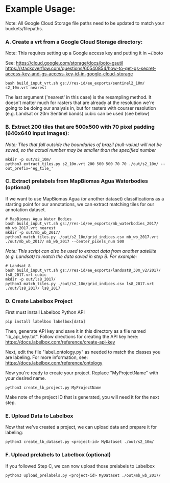 # Example Usage:

Note: All Google Cloud Storage file paths need to be updated to match your buckets/filepaths.

### A. Create a vrt from a Google Cloud Storage directory:

Note: This requires setting up a Google access key and putting it in ~/.boto

See: https://cloud.google.com/storage/docs/boto-gsutil
https://stackoverflow.com/questions/60540854/how-to-get-gs-secret-access-key-and-gs-access-key-id-in-google-cloud-storage

```
bash build_input_vrt.sh gs://res-id/ee_exports/sentinel2_10m/ s2_10m.vrt nearest
```

The last argument ('nearest' in this case) is the resampling method. It doesn't matter much for rasters that are already at the resolution we're going to be doing our analysis in, but for rasters with courser resolution (e.g. Landsat or 20m Sentinel bands) cubic can be used (see below)

### B. Extract 200 tiles that are 500x500 with 70 pixel padding (640x640 input images):

*Note: Tiles that fall outside the boundaries of brazil (null-value) will not be saved, so the actual number may be smaller than the specified number*

```
mkdir -p out/s2_10m/
python3 extract_tiles.py s2_10m.vrt 200 500 500 70 70 ./out/s2_10m/ --out_prefix='eg_tile_'
```

### C. Extract prelabels from MapBiomas Agua Waterbodies (optional)

If we want to use MapBiomas Agua (or another dataset) classifications as a starting point for our annotations, we can extract matching tiles for our annotation dataset.

```
# MapBiomas Agua Water Bodies
bash build_input_vrt.sh gs://res-id/ee_exports/mb_waterbodies_2017/ mb_wb_2017.vrt nearest
mkdir -p out/mb_wb_2017/
python3 match_tiles.py ./out/s2_10m/grid_indices.csv mb_wb_2017.vrt ./out/mb_wb_2017/ mb_wb_2017 --center_pixels_num 500
```

*Note: This script can also be used to extract data from another satellite (e.g. Landsat) to match the data saved in step B. For example:*
```
# Landsat 8
bash build_input_vrt.sh gs://res-id/ee_exports/landsat8_30m_v2/2017/ ls8_2017.vrt cubic
mkdir -p out/ls8_2017/
python3 match_tiles.py ./out/s2_10m/grid_indices.csv ls8_2017.vrt ./out/ls8_2017/ ls8_2017
```

### D. Create Labelbox Project

First must install Labelbox Python API
```
pip install labelbox labelbox[data]
```

Then, generate API key and save it in this directory as a file named "lb_api_key.txt". Follow directions for creating the API key here: https://docs.labelbox.com/reference/create-api-key

Next, edit the file "label_ontology.py" as needed to match the classes you are labeling. For more information, see: https://docs.labelbox.com/reference/ontology

Now you're ready to create your project. Replace "MyProjectName" with your desired name.
```
python3 create_lb_project.py MyProjectName
```

Make note of the project ID that is generated, you will need it for the next step.


### E. Upload Data to Labelbox

Now that we've created a project, we can upload data and prepare it for labeling:

```
python3 create_lb_dataset.py <project-id> MyDataset ./out/s2_10m/
```


### F. Upload prelabels to Labelbox (optional)

If you followed Step C, we can now upload those prelabels to Labelbox
   
```
python3 upload_prelabels.py <project-id> MyDataset ./out/mb_wb_2017/
```


